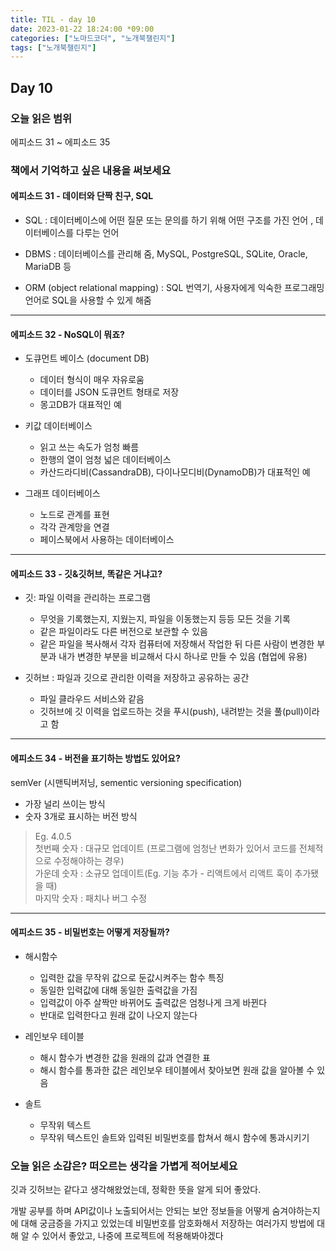 ```yaml
---
title: TIL - day 10
date: 2023-01-22 18:24:00 *09:00
categories: ["노마드코더", "노개북챌린지"]
tags: ["노개북챌린지"]
---
```


## Day 10

### 오늘 읽은 범위

에피소드 31 ~ 에피소드 35

### 책에서 기억하고 싶은 내용을 써보세요

#### 에피소드 31 - 데이터와 단짝 친구, SQL

- SQL : 데이터베이스에 어떤 질문 또는 문의를 하기 위해 어떤 구조를 가진 언어 , 데이터베이스를 다루는 언어

- DBMS : 데이터베이스를 관리해 줌, MySQL, PostgreSQL, SQLite, Oracle, MariaDB 등

- ORM (object relational mapping) : SQL 번역기, 사용자에게 익숙한 프로그래밍 언어로 SQL을 사용할 수 있게 해줌

---

#### 에피소드 32 - NoSQL이 뭐죠?

- 도큐먼트 베이스 (document DB)

  - 데이터 형식이 매우 자유로움
  - 데이터를 JSON 도큐먼트 형태로 저장
  - 몽고DB가 대표적인 예

- 키값 데이터베이스

  - 읽고 쓰는 속도가 엄청 빠름
  - 한행의 열이 엄청 넓은 데이터베이스
  - 카산드라디비(CassandraDB), 다이나모디비(DynamoDB)가 대표적인 예

- 그래프 데이터베이스

  - 노드로 관계를 표현
  - 각각 관계망을 연결
  - 페이스북에서 사용하는 데이터베이스

---

#### 에피소드 33 - 깃&깃허브, 똑같은 거냐고?

- 깃: 파일 이력을 관리하는 프로그램

  - 무엇을 기록했는지, 지웠는지, 파일을 이동했는지 등등 모든 것을 기록
  - 같은 파일이라도 다른 버전으로 보관할 수 있음
  - 같은 파일을 복사해서 각자 컴퓨터에 저장해서 작업한 뒤 다른 사람이 변경한 부분과 내가 변경한 부분을 비교해서 다시 하나로 만들 수 있음 (협업에 유용)

- 깃허브 : 파일과 깃으로 관리한 이력을 저장하고 공유하는 공간

  - 파일 클라우드 서비스와 같음
  - 깃허브에 깃 이력을 업로드하는 것을 푸시(push), 내려받는 것을 풀(pull)이라고 함

---

#### 에피소드 34 - 버전을 표기하는 방법도 있어요?

semVer (시맨틱버저닝, sementic versioning specification)

- 가장 널리 쓰이는 방식
- 숫자 3개로 표시하는 버전 방식

> Eg. 4.0.5  
> 첫번째 숫자 : 대규모 업데이트 (프로그램에 엄청난 변화가 있어서 코드를 전체적으로 수정해야하는 경우)  
> 가운데 숫자 : 소규모 업데이트(Eg. 기능 추가 - 리액트에서 리액트 훅이 추가됐을 때)  
> 마지막 숫자 : 패치나 버그 수정

---

#### 에피소드 35 - 비밀번호는 어떻게 저장될까?

- 해시함수

  - 입력한 값을 무작위 값으로 둔값시켜주는 함수
    특징
  - 동일한 입력값에 대해 동일한 출력값을 가짐
  - 입력값이 아주 살짝만 바뀌어도 출력값은 엄청나게 크게 바뀐다
  - 반대로 입력한다고 원래 값이 나오지 않는다

- 레인보우 테이블

  - 해시 함수가 변경한 값을 원래의 값과 연결한 표
  - 해시 함수를 통과한 값은 레인보우 테이블에서 찾아보면 원래 값을 알아볼 수 있음

- 솔트

  - 무작위 텍스트
  - 무작위 텍스트인 솔트와 입력된 비밀번호를 합쳐서 해시 함수에 통과시키기

### 오늘 읽은 소감은? 떠오르는 생각을 가볍게 적어보세요

깃과 깃허브는 같다고 생각해왔었는데, 정확한 뜻을 알게 되어 좋았다.

개발 공부를 하며 API값이나 노출되어서는 안되는 보안 정보들을 어떻게 숨겨야하는지에 대해 궁금증을 가지고 있었는데 비밀번호를 암호화해서 저장하는 여러가지 방법에 대해 알 수 있어서 좋았고, 나중에 프로젝트에 적용해봐야겠다
